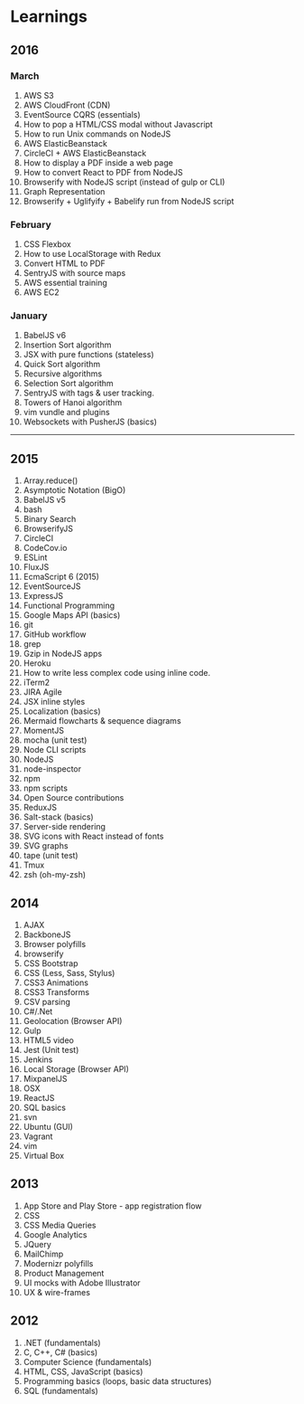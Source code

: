 # Learnings

## 2016

### March

1. AWS S3
1. AWS CloudFront (CDN)
1. EventSource CQRS (essentials)
1. How to pop a HTML/CSS modal without Javascript
1. How to run Unix commands on NodeJS
1. AWS ElasticBeanstack
1. CircleCI + AWS ElasticBeanstack
1. How to display a PDF inside a web page
1. How to convert React to PDF from NodeJS
1. Browserify with NodeJS script (instead of gulp or CLI)
1. Graph Representation
1. Browserify + Uglifyify + Babelify run from NodeJS script

### February

1. CSS Flexbox
1. How to use LocalStorage with Redux
1. Convert HTML to PDF
1. SentryJS with source maps
1. AWS essential training
1. AWS EC2


### January

1. BabelJS v6
1. Insertion Sort algorithm
1. JSX with pure functions (stateless)
1. Quick Sort algorithm
1. Recursive algorithms
1. Selection Sort algorithm
1. SentryJS with tags & user tracking.
1. Towers of Hanoi algorithm
1. vim vundle and plugins
1. Websockets with PusherJS (basics)

---

## 2015

1. Array.reduce()
1. Asymptotic Notation (BigO)
1. BabelJS v5
1. bash
1. Binary Search
1. BrowserifyJS
1. CircleCI
1. CodeCov.io
1. ESLint
1. FluxJS
1. EcmaScript 6 (2015)
1. EventSourceJS
1. ExpressJS
1. Functional Programming
1. Google Maps API (basics)
1. git
1. GitHub workflow
1. grep
1. Gzip in NodeJS apps
1. Heroku
1. How to write less complex code using inline code.
1. iTerm2
1. JIRA Agile
1. JSX inline styles
1. Localization (basics)
1. Mermaid flowcharts & sequence diagrams
1. MomentJS
1. mocha (unit test)
1. Node CLI scripts
1. NodeJS
1. node-inspector
1. npm
1. npm scripts
1. Open Source contributions
1. ReduxJS
1. Salt-stack (basics)
1. Server-side rendering
1. SVG icons with React instead of fonts
1. SVG graphs
1. tape (unit test)
1. Tmux
1. zsh (oh-my-zsh)

## 2014

1. AJAX
1. BackboneJS
1. Browser polyfills
2. browserify
1. CSS Bootstrap
1. CSS (Less, Sass, Stylus)
1. CSS3 Animations
1. CSS3 Transforms
1. CSV parsing 
1. C#/.Net
1. Geolocation (Browser API)
1. Gulp
1. HTML5 video
1. Jest (Unit test)
1. Jenkins
1. Local Storage (Browser API)
1. MixpanelJS
1. OSX
1. ReactJS
1. SQL basics
1. svn
1. Ubuntu (GUI)
1. Vagrant
1. vim
1. Virtual Box

## 2013

1. App Store and Play Store - app registration flow
1. CSS
1. CSS Media Queries
1. Google Analytics
1. JQuery
1. MailChimp
1. Modernizr polyfills
1. Product Management
1. UI mocks with Adobe Illustrator
1. UX & wire-frames 

## 2012

1. .NET (fundamentals)
1. C, C++, C# (basics)
1. Computer Science (fundamentals)
1. HTML, CSS, JavaScript (basics)
1. Programming basics (loops, basic data structures)
1. SQL (fundamentals)